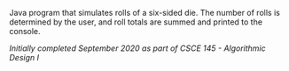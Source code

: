 Java program that simulates rolls of a six-sided die. The number of rolls is determined by the user, and roll totals are summed and printed to the console.

*Initially completed September 2020 as part of CSCE 145 - Algorithmic Design I*
